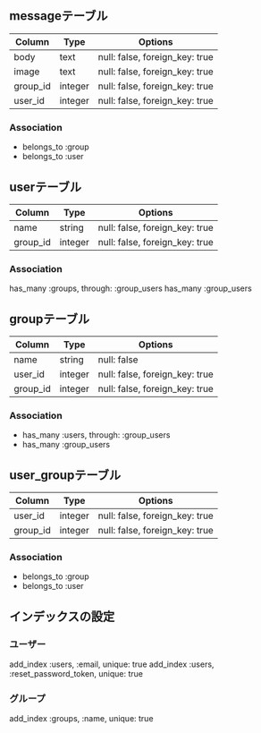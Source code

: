 ## messageテーブル

|Column|Type|Options|
|------|----|-------|
|body|text|null: false, foreign_key: true|
|image|text|null: false, foreign_key: true|
|group_id|integer|null: false, foreign_key: true|
|user_id|integer|null: false, foreign_key: true|

### Association
- belongs_to :group
- belongs_to :user

## userテーブル

|Column|Type|Options|
|------|----|-------|
|name|string|null: false, foreign_key: true|
|group_id|integer|null: false, foreign_key: true|

### Association
  has_many :groups, through: :group_users
  has_many :group_users

## groupテーブル

|Column|Type|Options|
|------|----|-------|
|name|string|null: false|
|user_id|integer|null: false, foreign_key: true|
|group_id|integer|null: false, foreign_key: true|

### Association
- has_many :users, through: :group_users
- has_many :group_users

## user_groupテーブル

|Column|Type|Options|
|------|----|-------|
|user_id|integer|null: false, foreign_key: true|
|group_id|integer|null: false, foreign_key: true|

### Association
- belongs_to :group
- belongs_to :user


## インデックスの設定
### ユーザー
add_index :users, :email,                unique: true
add_index :users, :reset_password_token, unique: true

### グループ
add_index :groups, :name,                unique: true
